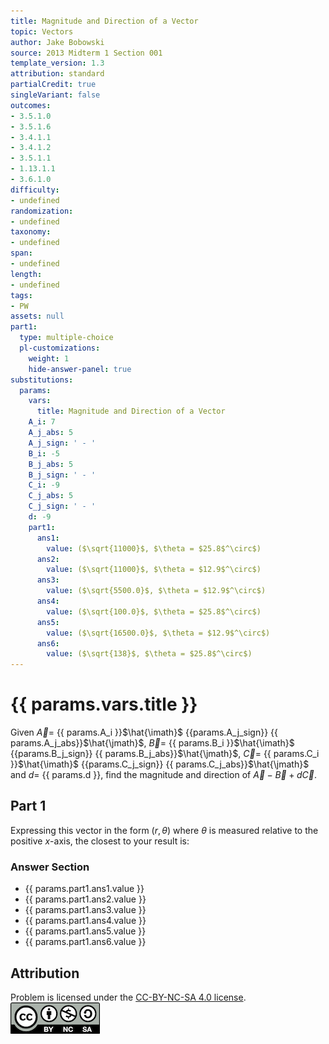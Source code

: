 ```yaml
---
title: Magnitude and Direction of a Vector
topic: Vectors
author: Jake Bobowski
source: 2013 Midterm 1 Section 001
template_version: 1.3
attribution: standard
partialCredit: true
singleVariant: false
outcomes:
- 3.5.1.0
- 3.5.1.6
- 3.4.1.1
- 3.4.1.2
- 3.5.1.1
- 1.13.1.1
- 3.6.1.0
difficulty:
- undefined
randomization:
- undefined
taxonomy:
- undefined
span:
- undefined
length:
- undefined
tags:
- PW
assets: null
part1:
  type: multiple-choice
  pl-customizations:
    weight: 1
    hide-answer-panel: true
substitutions:
  params:
    vars:
      title: Magnitude and Direction of a Vector
    A_i: 7
    A_j_abs: 5
    A_j_sign: ' - '
    B_i: -5
    B_j_abs: 5
    B_j_sign: ' - '
    C_i: -9
    C_j_abs: 5
    C_j_sign: ' - '
    d: -9
    part1:
      ans1:
        value: ($\sqrt{11000}$, $\theta = $25.8$^\circ$)
      ans2:
        value: ($\sqrt{11000}$, $\theta = $12.9$^\circ$)
      ans3:
        value: ($\sqrt{5500.0}$, $\theta = $12.9$^\circ$)
      ans4:
        value: ($\sqrt{100.0}$, $\theta = $25.8$^\circ$)
      ans5:
        value: ($\sqrt{16500.0}$, $\theta = $12.9$^\circ$)
      ans6:
        value: ($\sqrt{138}$, $\theta = $25.8$^\circ$)
---
```

# {{ params.vars.title }}
Given $\vec{A} =$ {{ params.A_i }}$\hat{\imath}$ {{params.A_j_sign}} {{ params.A_j_abs}}$\hat{\jmath}$, $\vec{B} =$ {{ params.B_i }}$\hat{\imath}$ {{params.B_j_sign}} {{ params.B_j_abs}}$\hat{\jmath}$, $\vec{C} =$ {{ params.C_i }}$\hat{\imath}$ {{params.C_j_sign}} {{ params.C_j_abs}}$\hat{\jmath}$ and $d=$ {{ params.d }}, find the magnitude and direction of $\vec{A}-\vec{B}+d\vec{C}$.

## Part 1

Expressing this vector in the form $(r,\theta)$ where $\theta$ is measured relative to the positive $x$-axis, the closest to your result is:

### Answer Section

- {{ params.part1.ans1.value }}
- {{ params.part1.ans2.value }}
- {{ params.part1.ans3.value }}
- {{ params.part1.ans4.value }}
- {{ params.part1.ans5.value }}
- {{ params.part1.ans6.value }}

## Attribution

Problem is licensed under the [CC-BY-NC-SA 4.0 license](https://creativecommons.org/licenses/by-nc-sa/4.0/).<br> ![The Creative Commons 4.0 license requiring attribution-BY, non-commercial-NC, and share-alike-SA license.](https://raw.githubusercontent.com/firasm/bits/master/by-nc-sa.png)